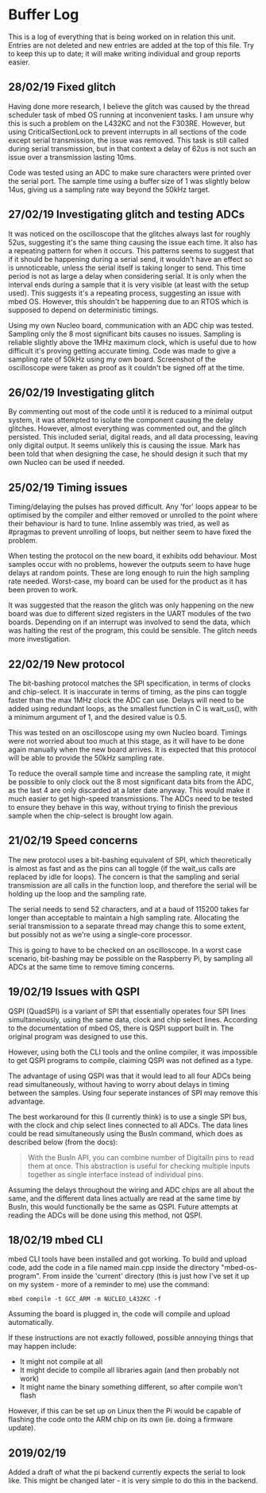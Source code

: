 # Buffer Log
This is a log of everything that is being worked on in relation this unit.
Entries are not deleted and new entries are added at the top of this file.
Try to keep this up to date; it will make writing individual and group reports
easier.

## 28/02/19 Fixed glitch

Having done more research, I believe the glitch was caused by the thread scheduler task of mbed OS running at inconvenient tasks. I am unsure why this is such a problem on the L432KC and not the F303RE. However, but using CriticalSectionLock to prevent interrupts in all sections of the code except serial transmission, the issue was removed. This task is still called during serial transmission, but in that context a delay of 62us is not such an issue over a transmission lasting 10ms.

Code was tested using an ADC to make sure characters were printed over the serial port. The sample time using a buffer size of 1 was slightly below 14us, giving us a sampling rate way beyond the 50kHz target.

## 27/02/19 Investigating glitch and testing ADCs

It was noticed on the oscilloscope that the glitches always last for roughly 52us, suggesting it's the same thing causing the issue each time. It also has a repeating pattern for when it occurs. This patterns seems to suggest that if it should be happening during a serial send, it wouldn't have an effect so is unnoticeable, unless the serial itself is taking longer to send. This time period is not as large a delay when considering serial. It is only when the interval ends during a sample that it is very visible (at least with the setup used). This suggests it's a repeating process, suggesting an issue with mbed OS. However, this shouldn't be happening due to an RTOS which is supposed to depend on deterministic timings.

Using my own Nucleo board, communication with an ADC chip was tested. Sampling only the 8 most significant bits causes no issues. Sampling is reliable slightly above the 1MHz maximum clock, which is useful due to how difficult it's proving getting accurate timing. Code was made to give a sampling rate of 50kHz using my own board. Screenshot of the oscilloscope were taken as proof as it couldn't be signed off at the time.

## 26/02/19 Investigating glitch

By commenting out most of the code until it is reduced to a minimal output system, it was attempted to isolate the component causing the delay glitches. However, almost everything was commented out, and the glitch persisted. This included serial, digital reads, and all data processing, leaving only digital output. It seems unlikely this is causing the issue. Mark has been told that when designing the case, he should design it such that my own Nucleo can be used if needed. 

## 25/02/19 Timing issues

Timing/delaying the pulses has proved difficult. Any 'for' loops appear to be optimised by the compiler and either removed or unrolled to the point where their behaviour is hard to tune. Inline assembly was tried, as well as #pragmas to prevent unrolling of loops, but neither seem to have fixed the problem.

When testing the protocol on the new board, it exhibits odd behaviour. Most samples occur with no problems, however the outputs seem to have huge delays at random points. These are long enough to ruin the high sampling rate needed. Worst-case, my board can be used for the product as it has been proven to work. 

It was suggested that the reason the glitch was only happening on the new board was due to different sized registers in the UART modules of the two boards. Depending on if an interrupt was involved to send the data, which was halting the rest of the program, this could be sensible. The glitch needs more investigation.

## 22/02/19 New protocol

The bit-bashing protocol matches the SPI specification, in terms of clocks and chip-select. It is inaccurate in terms of timing, as the pins can toggle faster than the max 1MHz clock the ADC can use. Delays will need to be added using redundant loops, as the smallest function in C is wait_us(), with a minimum argument of 1, and the desired value is 0.5.

This was tested on an oscilloscope using my own Nucleo board. Timings were not worried about too much at this stage, as it will have to be done again manually when the new board arrives. It is expected that this protocol will be able to provide the 50kHz sampling rate.

To reduce the overall sample time and increase the sampling rate, it might be possible to only clock out the 8 most significant data bits from the ADC, as the last 4 are only discarded at a later date anyway. This would make it much easier to get high-speed transmissions. The ADCs need to be tested to ensure they behave in this way, without trying to finish the previous sample when the chip-select is brought low again.

## 21/02/19 Speed concerns

The new protocol uses a bit-bashing equivalent of SPI, which theoretically is almost as fast and as the pins can all toggle (if the wait_us calls are replaced by idle for loops). The concern is that the sampling and serial transmission are all calls in the function loop, and therefore the serial will be holding up the loop and the sampling rate.

The serial needs to send 52 characters, and at a baud of 115200 takes far longer than acceptable to maintain a high sampling rate. Allocating the serial transmission to a separate thread may change this to some extent, but possibly not as we're using a single-core processor.

This is going to have to be checked on an oscilloscope. In a worst case scenario, bit-bashing may be possible on the Raspberry Pi, by sampling all ADCs at the same time to remove timing concerns.

## 19/02/19 Issues with QSPI
QSPI (QuadSPI) is a variant of SPI that essentially operates four SPI lines simultaneiously, using the same data, clock and chip select lines. According to the documentation of mbed OS, there is QSPI support built in. The original program was designed to use this.

However, using both the CLI tools and the online compiler, it was impossible to get QSPI programs to compile, claiming QSPI was not defined as a type.

The advantage of using QSPI was that it would lead to all four ADCs being read simultaneously, without having to worry about delays in timing between the samples. Using four seperate instances of SPI may remove this advantage.

The best workaround for this (I currently think) is to use a single SPI bus, with the clock and chip select lines connected to all ADCs. The data lines could be read simultaneously using the BusIn command, which does as described below (from the docs):
>With the BusIn API, you can combine number of DigitalIn pins to read them at once. This abstraction is useful for checking multiple inputs together as single interface instead of individual pins.

Assuming the delays throughout the wiring and ADC chips are all about the same, and the different data lines actually are read at the same time by BusIn, this would functionally be the same as QSPI. Future attempts at reading the ADCs will be done using this method, not QSPI.

## 18/02/19 mbed CLI
mbed CLI tools have been installed and got working. To build and upload code,
add the code in a file named main.cpp inside the directory "mbed-os-program".
From inside the 'current' directory (this is just how I've set it up on my system - more of a reminder to me) use the command:

`mbed compile -t GCC_ARM -m NUCLEO_L432KC -f`

Assuming the board is plugged in, the code will compile and upload automatically.

If these instructions are not exactly followed, possible annoying things that may
happen include:

* It might not compile at all
* It might decide to compile all libraries again (and then probably not work)
* It might name the binary something different, so after compile won't flash

However, if this can be set up on Linux then the Pi would be capable of flashing the code onto the ARM chip on its own (ie. doing a firmware update).

## 2019/02/19

Added a draft of what the pi backend currently expects the serial to look like. This might 
be changed later - it is very simple to do this in the backend.
